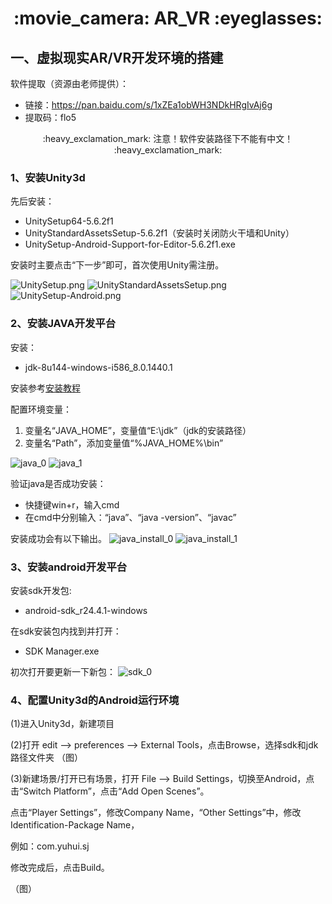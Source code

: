 <div align="center">
  <h1>:movie_camera: AR_VR :eyeglasses:</h1>
</div>

## 一、虚拟现实AR/VR开发环境的搭建
软件提取（资源由老师提供）：
- 链接：https://pan.baidu.com/s/1xZEa1obWH3NDkHRgIvAj6g 
- 提取码：flo5

<div align="center">
  <p>:heavy_exclamation_mark: 注意！软件安装路径下不能有中文！ :heavy_exclamation_mark:</p>
</div>

### 1、安装Unity3d
先后安装：
- UnitySetup64-5.6.2f1
- UnityStandardAssetsSetup-5.6.2f1（安装时关闭防火干墙和Unity）
- UnitySetup-Android-Support-for-Editor-5.6.2f1.exe

安装时主要点击“下一步”即可，首次使用Unity需注册。

![UnitySetup.png](https://github.com/uweier/AR_VR/blob/master/AR_VR_image/UnitySetup.png)
![UnityStandardAssetsSetup.png](https://github.com/uweier/AR_VR/blob/master/AR_VR_image/UnityStandardAssetsSetup.png)
![UnitySetup-Android.png](https://github.com/uweier/AR_VR/blob/master/AR_VR_image/UnitySetup-Android.png)

### 2、安装JAVA开发平台
安装：
- jdk-8u144-windows-i586_8.0.1440.1

安装参考[安装教程](https://www.cnblogs.com/maoning/p/10701349.html)

配置环境变量：
1. 变量名“JAVA_HOME”，变量值“E:\jdk”（jdk的安装路径）
2. 变量名“Path”，添加变量值“%JAVA_HOME%\bin”

![java_0](https://github.com/uweier/AR_VR/blob/master/AR_VR_image/java_path_0.png)
![java_1](https://github.com/uweier/AR_VR/blob/master/AR_VR_image/java_path_1.png)

验证java是否成功安装：
- 快捷键win+r，输入cmd
- 在cmd中分别输入：“java”、“java -version”、“javac”

安装成功会有以下输出。
![java_install_0](https://github.com/uweier/AR_VR/blob/master/AR_VR_image/java_install_0.png)
![java_install_1](https://github.com/uweier/AR_VR/blob/master/AR_VR_image/java_install_1.png)

### 3、安装android开发平台
安装sdk开发包:
- android-sdk_r24.4.1-windows

在sdk安装包内找到并打开：
- SDK Manager.exe

初次打开要更新一下新包：
![sdk_0](https://github.com/uweier/AR_VR/blob/master/AR_VR_image/sdk_0.png)


### 4、配置Unity3d的Android运行环境
(1)进入Unity3d，新建项目

(2)打开 edit --> preferences --> External Tools，点击Browse，选择sdk和jdk路径文件夹
（图）

(3)新建场景/打开已有场景，打开 File --> Build Settings，切换至Android，点击“Switch Platform”，点击“Add Open Scenes”。

点击“Player Settings”，修改Company Name，“Other Settings”中，修改Identification-Package Name，

例如：com.yuhui.sj

修改完成后，点击Build。

（图）
